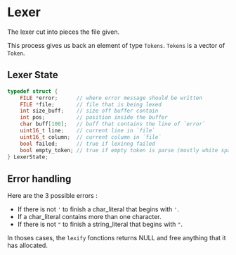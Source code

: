 # Lexer
The lexer cut into pieces the file given.

This process gives us back an element of type `Tokens`.
`Tokens` is a vector of `Token`.

## Lexer State

```C
typedef struct {
    FILE *error;      // where error message should be written
    FILE *file;       // file that is being lexed
    int size_buff;    // size off buffer contain
    int pos;          // position inside the buffer
    char buff[100];   // buff that contains the line of `error`
    uint16_t line;    // current line in `file`
    uint16_t column;  // current column in `file`
    bool failed;      // true if lexinng failed
    bool empty_token; // true if empty token is parse (mostly white space)
} LexerState;
```

## Error handling
Here are the 3 possible errors :
- If there is not `'` to finish a char_literal that begins with `'`.
- If a char_literal contains more than one character.
- If there is not `"` to finish a string_literal that begins with `"`.

In thoses cases, the `lexify` fonctions returns NULL and free anything that it
has allocated.
